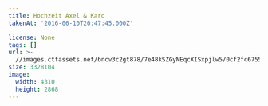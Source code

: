 ```yaml
---
title: Hochzeit Axel & Karo
takenAt: '2016-06-10T20:47:45.000Z'

license: None
tags: []
url: >-
  //images.ctfassets.net/bncv3c2gt878/7e48kSZGyNEqcXISxpjlw5/0cf2fc675535672b0fa9d20c5db35c60/hochzeit-axel--karo_27562553904_o
size: 3328104
image:
  width: 4310
  height: 2868
---
```

